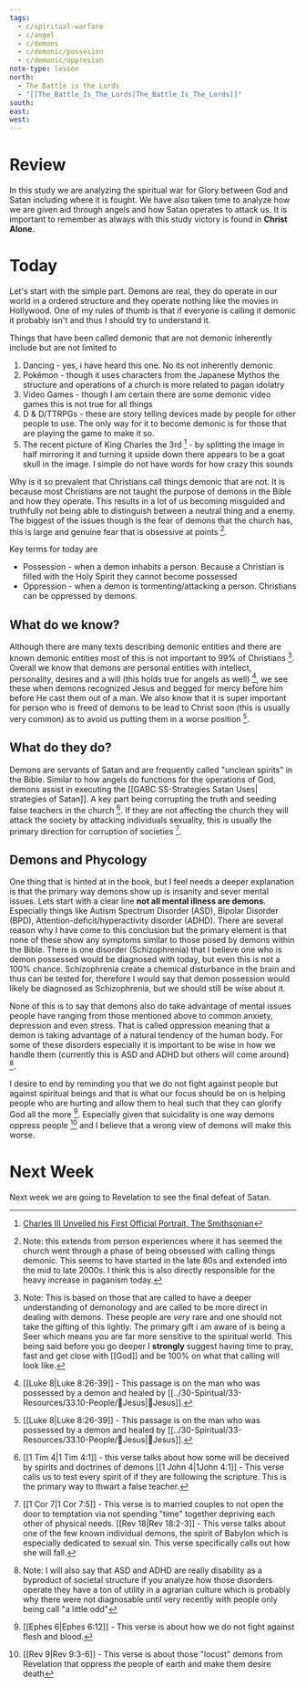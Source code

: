 ```yaml
---
tags:
  - c/spiritual-warfare
  - c/angel
  - c/demons
  - c/demonic/possesion
  - c/demonic/oppresion
note-type: lesson
north:
  - The Battle is the Lords
  - "[[The_Battle_Is_The_Lords|The_Battle_Is_The_Lords]]"
south: 
east: 
west: 
---
```

# Review
In this study we are analyzing the spiritual war for Glory between God and Satan including where it is fought. We have also taken time to analyze how we are given aid through angels and how Satan operates to attack us. It is important to remember as always with this study victory is found in **Christ Alone**.

# Today
Let's start with the simple part. Demons are real, they do operate in our world in a ordered structure and they operate nothing like the movies in Hollywood. One of my rules of thumb is that if everyone is calling it demonic it probably isn't and thus I should try to understand it. 

Things that have been called demonic that are not demonic inherently include but are not limited to
1. Dancing - yes, i have heard this one. No its not inherently demonic
2. Pokémon - though it uses characters from the Japanese Mythos the structure and operations of a church is more related to pagan idolatry
3. Video Games - though I am certain there are some demonic video games this is not true for all things
4. D & D/TTRPGs - these are story telling devices made by people for other people to use. The only way for it to become demonic is for those that are playing the game to make it so.
5. The recent picture of King Charles the 3rd [^cite1] - by splitting the image in half mirroring it and turning it upside down there appears to be a goat skull in the image. I simple do not have words for how crazy this sounds 

[^cite1]: [Charles III Unveiled his First Official Portrait, The Smithsonian](https://www.smithsonianmag.com/smart-news/is-king-charles-iiis-first-official-portrait-too-red-180984364/#:~:text=The%20first%20official%20portrait%20of,into%20a%20matching%20red%20backdrop.)

Why is it so prevalent that Christians call things demonic that are not. It is because most Christians are not taught the purpose of demons in the Bible and how they operate. This results in a lot of us becoming misguided and truthfully not being able to distinguish between a neutral thing and a enemy. The biggest of the issues though is the fear of demons that the church has, this is large and genuine fear that is obsessive at points [^note1].

Key terms for today are
- Possession - when a demon inhabits a person. Because a Christian is filled with the Holy Spirit they cannot become possessed
- Oppression - when a demon is tormenting/attacking a person. Christians can be oppressed by demons.


[^note1]: Note: this extends from person experiences where it has seemed the church went through a phase of being obsessed with calling things demonic. This seems to have started in the late 80s and extended into the mid to late 2000s. I think this is also directly responsible for the heavy increase in paganism today.

## What do we know?
Although there are many texts describing demonic entities and there are known demonic entities most of this is not important to 99% of Christians [^note2]. Overall we know that demons are personal entities with intellect, personality, desires and a will (this holds true for angels as well) [^b1], we see these when demons recognized Jesus and begged for mercy before him before He cast them out of a man. 
We also know that it is super important for person who is freed of demons to be lead to Christ soon (this is usually very common) as to avoid us putting them in a worse position [^b1]. 


[^note2]: Note: This is based on those that are called to have a deeper  understanding of demonology and are called to be more direct in dealing with demons. These people are *very* rare and one should not take the gifting of this lightly. The primary gift i am aware of is being a Seer which means you are far more sensitive to the spiritual world. This being said before you go deeper I **strongly** suggest having time to pray, fast and get close with [[God]] and be 100% on what that calling will look like.
[^b1]: [[Luke 8|Luke 8:26-39]] - This passage is on the man who was possessed by a demon and healed by [[../30-Spiritual/33-Resources/33.10-People/👼Jesus|👼Jesus]]. 

## What do they do?
Demons are servants of Satan and are frequently called "unclean spirits" in the Bible. Similar to how angels do functions for the operations of God, demons assist in executing the [[GABC SS-Strategies Satan Uses| strategies of Satan]]. A key part being corrupting the truth and seeding false teachers in the church [^b1a]. If they are not affecting the church they will attack the society by attacking individuals sexuality, this is usually the primary direction for corruption of societies [^b1b].

[^b1a]: [[1 Tim 4|1 Tim 4:1]] - this verse talks about how some will be deceived by spirits and doctrines of demons
  [[1 John 4|1John 4:1]] - This verse calls us to test every spirit of if they are following the scripture. This is the primary way to thwart a false teacher.
[^b1b]: [[1 Cor 7|1 Cor 7:5]] - This verse is to married couples to not open the door to temptation via not spending "time" together depriving each other of physical needs.
    [[Rev 18|Rev 18:2-3]] - This verse talks about one of the few known individual demons, the spirit of Babylon which  is especially dedicated to sexual sin. This verse specifically calls out how she will fall.
## Demons and Phycology
One thing that is hinted at in the book, but I feel needs a deeper  explanation is that the primary way demons show up is insanity and sever mental issues. Lets start with a clear line **not all mental illness are demons**. Especially things like Autism Spectrum Disorder (ASD), Bipolar Disorder (BPD), Attention-deficit/hyperactivity disorder (ADHD). There are several reason why I have come to this conclusion but the primary element is that none of these show any symptoms similar to those posed by demons within the Bible. There is one disorder (Schizophrenia) that I believe one who is demon possessed would be diagnosed with today, but even this is not a 100% chance. Schizophrenia create a chemical disturbance in the brain and thus can be tested for, therefore I would say that demon possession would likely be diagnosed as Schizophrenia, but we should still be wise about it.

None of this is to say that demons also do take advantage of mental issues people have ranging from those mentioned above to common anxiety, depression and even stress. That is called oppression meaning that a demon is taking advantage of a natural tendency of the human body. For some of these disorders especially it is important to be wise in how we handle them (currently this is ASD and ADHD but others will come around) [^note3].

I desire to end by reminding you that we do not fight against people but against spiritual beings and that is what our focus should be on is helping people who are hurting and allow them to heal such that they can glorify God all the more [^b2]. Especially given that suicidality is one way demons oppress people [^b3] and I believe that a wrong view of demons will make this worse.

[^note3]: Note: I will also say that ASD and ADHD are really disability as a byproduct of societal structure if you analyze how those disorders operate they have a  ton of utility in a agrarian culture which is probably why there were not diagnosable until very recently with people only being call "a little odd"
[^b2]: [[Ephes 6|Ephes 6:12]] - This verse is about how we do not fight against flesh and blood.
[^b3]: [[Rev 9|Rev 9:3-6]] - This verse is about those "locust" demons from Revelation that oppress the people of earth and make them desire death
# Next Week
Next week we are going to Revelation to see the final defeat of Satan.